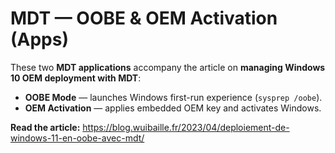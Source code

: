 # MDT — OOBE & OEM Activation (Apps)

These two **MDT applications** accompany the article on **managing Windows 10 OEM deployment with MDT**:
- **OOBE Mode** — launches Windows first-run experience (`sysprep /oobe`).
- **OEM Activation** — applies embedded OEM key and activates Windows.

**Read the article:** https://blog.wuibaille.fr/2023/04/deploiement-de-windows-11-en-oobe-avec-mdt/
